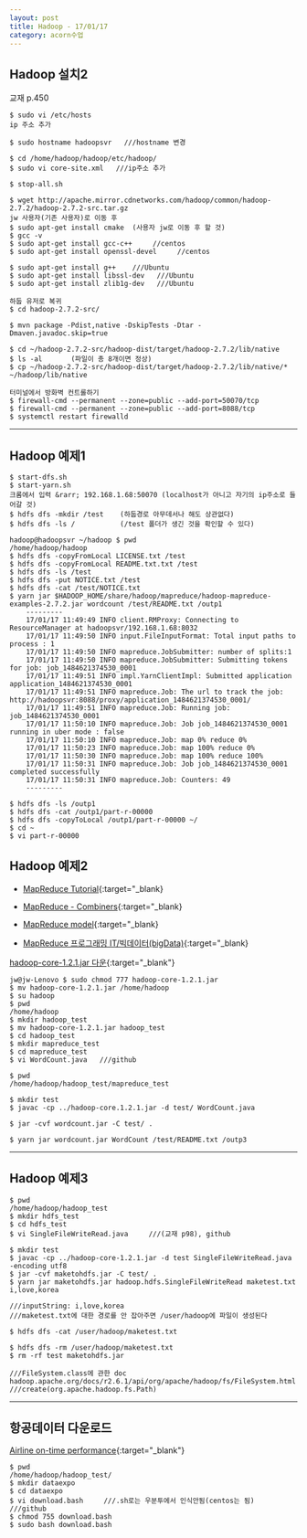```yaml
---
layout: post
title: Hadoop - 17/01/17
category: acorn수업
---
```


## Hadoop 설치2

교재 p.450  

```
$ sudo vi /etc/hosts
ip 주소 추가

$ sudo hostname hadoopsvr   ///hostname 변경

$ cd /home/hadoop/hadoop/etc/hadoop/
$ sudo vi core-site.xml   ///ip주소 추가

$ stop-all.sh

$ wget http://apache.mirror.cdnetworks.com/hadoop/common/hadoop-2.7.2/hadoop-2.7.2-src.tar.gz
jw 사용자(기존 사용자)로 이동 후
$ sudo apt-get install cmake  (사용자 jw로 이동 후 할 것)
$ gcc -v
$ sudo apt-get install gcc-c++     //centos
$ sudo apt-get install openssl-devel     //centos

$ sudo apt-get install g++    ///Ubuntu
$ sudo apt-get install libssl-dev   ///Ubuntu
$ sudo apt-get install zlib1g-dev   ///Ubuntu

하둡 유저로 복귀
$ cd hadoop-2.7.2-src/

$ mvn package -Pdist,native -DskipTests -Dtar -Dmaven.javadoc.skip=true

$ cd ~/hadoop-2.7.2-src/hadoop-dist/target/hadoop-2.7.2/lib/native
$ ls -al       (파일이 총 8개이면 정상)
$ cp ~/hadoop-2.7.2-src/hadoop-dist/target/hadoop-2.7.2/lib/native/* ~/hadoop/lib/native

터미널에서 방화벽 컨트롤하기
$ firewall-cmd --permanent --zone=public --add-port=50070/tcp
$ firewall-cmd --permanent --zone=public --add-port=8088/tcp
$ systemctl restart firewalld
```

---

## Hadoop 예제1
```
$ start-dfs.sh
$ start-yarn.sh
크롬에서 입력 &rarr; 192.168.1.68:50070 (localhost가 아니고 자기의 ip주소로 들어갈 것)
$ hdfs dfs -mkdir /test    (하둡경로 아무데서나 해도 상관없다)
$ hdfs dfs -ls /           (/test 폴더가 생긴 것을 확인할 수 있다)

hadoop@hadoopsvr ~/hadoop $ pwd
/home/hadoop/hadoop
$ hdfs dfs -copyFromLocal LICENSE.txt /test
$ hdfs dfs -copyFromLocal README.txt.txt /test
$ hdfs dfs -ls /test
$ hdfs dfs -put NOTICE.txt /test
$ hdfs dfs -cat /test/NOTICE.txt
$ yarn jar $HADOOP_HOME/share/hadoop/mapreduce/hadoop-mapreduce-examples-2.7.2.jar wordcount /test/README.txt /outp1
    ---------
    17/01/17 11:49:49 INFO client.RMProxy: Connecting to ResourceManager at hadoopsvr/192.168.1.68:8032
    17/01/17 11:49:50 INFO input.FileInputFormat: Total input paths to process : 1
    17/01/17 11:49:50 INFO mapreduce.JobSubmitter: number of splits:1
    17/01/17 11:49:50 INFO mapreduce.JobSubmitter: Submitting tokens for job: job_1484621374530_0001
    17/01/17 11:49:51 INFO impl.YarnClientImpl: Submitted application application_1484621374530_0001
    17/01/17 11:49:51 INFO mapreduce.Job: The url to track the job: http://hadoopsvr:8088/proxy/application_1484621374530_0001/
    17/01/17 11:49:51 INFO mapreduce.Job: Running job: job_1484621374530_0001
    17/01/17 11:50:10 INFO mapreduce.Job: Job job_1484621374530_0001 running in uber mode : false
    17/01/17 11:50:10 INFO mapreduce.Job: map 0% reduce 0%
    17/01/17 11:50:23 INFO mapreduce.Job: map 100% reduce 0%
    17/01/17 11:50:30 INFO mapreduce.Job: map 100% reduce 100%
    17/01/17 11:50:31 INFO mapreduce.Job: Job job_1484621374530_0001 completed successfully
    17/01/17 11:50:31 INFO mapreduce.Job: Counters: 49
    ---------
    
$ hdfs dfs -ls /outp1
$ hdfs dfs -cat /outp1/part-r-00000
$ hdfs dfs -copyToLocal /outp1/part-r-00000 ~/
$ cd ~
$ vi part-r-00000
```

## Hadoop 예제2

- [MapReduce Tutorial](https://hadoop.apache.org/docs/stable/hadoop-mapreduce-client/hadoop-mapreduce-client-core/MapReduceTutorial.html){:target="_blank}

- [MapReduce - Combiners](https://www.tutorialspoint.com/map_reduce/map_reduce_combiners.htm){:target="_blank}

- [MapReduce model](https://www.cs.helsinki.fi/u/jilu/paper/course06.pdf){:target="_blank}

- [MapReduce 프로그래밍 IT/빅데이터(bigData)](http://micropai.tistory.com/1){:target="_blank}

[hadoop-core-1.2.1.jar 다운](http://repo1.maven.org/maven2/org/apache/hadoop/hadoop-core/1.2.1/){:target="_blank"}

```
jw@jw-Lenovo $ sudo chmod 777 hadoop-core-1.2.1.jar
$ mv hadoop-core-1.2.1.jar /home/hadoop
$ su hadoop
$ pwd
/home/hadoop
$ mkdir hadoop_test
$ mv hadoop-core-1.2.1.jar hadoop_test
$ cd hadoop_test
$ mkdir mapreduce_test
$ cd mapreduce_test
$ vi WordCount.java   ///github

$ pwd
/home/hadoop/hadoop_test/mapreduce_test

$ mkdir test
$ javac -cp ../hadoop-core.1.2.1.jar -d test/ WordCount.java

$ jar -cvf wordcount.jar -C test/ .

$ yarn jar wordcount.jar WordCount /test/README.txt /outp3
```

---

## Hadoop 예제3

```
$ pwd
/home/hadoop/hadoop_test
$ mkdir hdfs_test
$ cd hdfs_test
$ vi SingleFileWriteRead.java     ///(교재 p98), github

$ mkdir test
$ javac -cp ../hadoop-core-1.2.1.jar -d test SingleFileWriteRead.java -encoding utf8
$ jar -cvf maketohdfs.jar -C test/ .
$ yarn jar maketohdfs.jar hadoop.hdfs.SingleFileWriteRead maketest.txt i,love,korea

///inputString: i,love,korea
///maketest.txt에 대한 경로를 안 잡아주면 /user/hadoop에 파일이 생성된다

$ hdfs dfs -cat /user/hadoop/maketest.txt

$ hdfs dfs -rm /user/hadoop/maketest.txt
$ rm -rf test maketohdfs.jar

///FileSystem.class에 관한 doc
hadoop.apache.org/docs/r2.6.1/api/org/apache/hadoop/fs/FileSystem.html
///create(org.apache.hadoop.fs.Path)
```

---

## 항공데이터 다운로드

[Airline on-time performance](stat-computing.org/dataexpo/2009/the-data.html){:target="_blank"}

```
$ pwd
/home/hadoop/hadoop_test/
$ mkdir dataexpo
$ cd dataexpo
$ vi download.bash     ///.sh로는 우분투에서 인식안됨(centos는 됨)  ///github
$ chmod 755 download.bash
$ sudo bash download.bash
```

